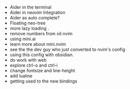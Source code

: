 - Aider in the terminal
- Aider in neovim Integration
- Aider as auto complete?
- Floating neo-tree
- more lazy loading .
- remove numbers from oil.nvim
- using mini.ai
- learn more about mini.nvim
- see the the dev guy who just converted to nvim's config
- using this config with obsidian. 
- do work with web
- explore ctrl-o and ctrl-i
- change fontsize and line-height
- add lualine
- getting used to the new bindings
